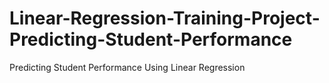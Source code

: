 # Linear-Regression-Training-Project-Predicting-Student-Performance
Predicting Student Performance Using Linear Regression
